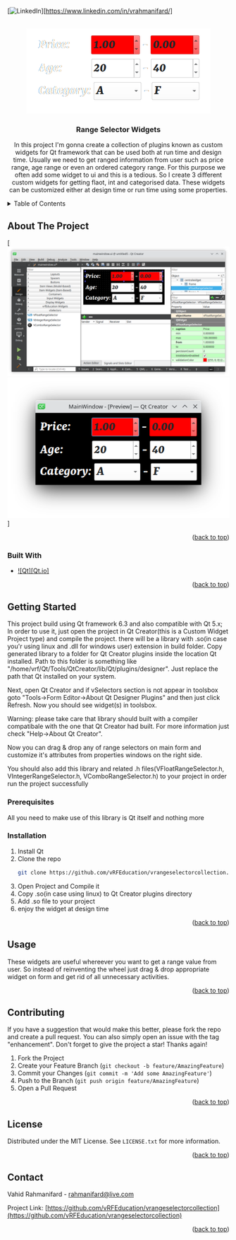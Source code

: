 <!-- Improved compatibility of back to top link: See: https://github.com/othneildrew/Best-README-Template/pull/73 -->
<a name="readme-top"></a>
<!--
*** Thanks for checking out the Best-README-Template. If you have a suggestion
*** that would make this better, please fork the repo and create a pull request
*** or simply open an issue with the tag "enhancement".
*** Don't forget to give the project a star!
*** Thanks again! Now go create something AMAZING! :D
-->



<!-- PROJECT SHIELDS -->
<!--
*** I'm using markdown "reference style" links for readability.
*** Reference links are enclosed in brackets [ ] instead of parentheses ( ).
*** See the bottom of this document for the declaration of the reference variables
*** for contributors-url, forks-url, etc. This is an optional, concise syntax you may use.
*** https://www.markdownguide.org/basic-syntax/#reference-style-links
-->
[![LinkedIn][linkedin-shield]][https://www.linkedin.com/in/vrahmanifard/]



<!-- PROJECT LOGO -->
<br />
<div align="center">
  <a href="https://github.com/vRFEducation/vrangeselectorcollection">
    <img src="images/logo.png" alt="Logo">
  </a>

<h3 align="center">Range Selector Widgets</h3>

  <p align="center">
    In this project I'm gonna create a collection of plugins known as custom widgets for Qt framework that can be used both at run time and design time.
    Usually we need to get ranged information from user such as price range, age range or even an ordered category range. For this purpose we often add some widget to ui and this is a tedious.
    So I create 3 different custom widgets for getting flaot, int and categorised data. These widgets can be customized either at design time or run time using some properties.
  </p>
</div>



<!-- TABLE OF CONTENTS -->
<details>
  <summary>Table of Contents</summary>
  <ol>
    <li>
      <a href="#about-the-project">About The Project</a>
      <ul>
        <li><a href="#built-with">Built With</a></li>
      </ul>
    </li>
    <li>
      <a href="#getting-started">Getting Started</a>
      <ul>
        <li><a href="#prerequisites">Prerequisites</a></li>
        <li><a href="#installation">Installation</a></li>
      </ul>
    </li>
    <li><a href="#usage">Usage</a></li>
    <li><a href="#roadmap">Roadmap</a></li>
    <li><a href="#contributing">Contributing</a></li>
    <li><a href="#license">License</a></li>
    <li><a href="#contact">Contact</a></li>
    <li><a href="#acknowledgments">Acknowledgments</a></li>
  </ol>
</details>




<!-- ABOUT THE PROJECT -->
## About The Project
[![Product Name Screen Shot][product-screenshot1]
![Product Name Screen Shot][product-screenshot2]]


<p align="right">(<a href="#readme-top">back to top</a>)</p>



### Built With

* [![Qt][Qt.io]][qt-url]

<p align="right">(<a href="#readme-top">back to top</a>)</p>



<!-- GETTING STARTED -->
## Getting Started
This project build using Qt framework 6.3 and also compatible with Qt 5.x;
In order to use it, just open the project in Qt Creator(this is a Custom Widget Project type) and compile the project. there will be a library with .so(in case you'r using linux and .dll for windows user) extension in build folder.
Copy generated library to a folder for Qt Creator plugins inside the location Qt installed. Path to this folder is something like "/home/vrf/Qt/Tools/QtCreator/lib/Qt/plugins/designer". Just replace the path that Qt installed on your system.

Next, open Qt Creator and if vSelectors section is not appear in toolsbox goto "Tools->Form Editor->About Qt Designer Plugins" and then just click Refresh. Now you should see widget(s) in toolsbox.

Warning: please take care that library should built with a compiler compatibale with the one that Qt Creator had built. For more information just check "Help->About Qt Creator".

Now you can drag & drop any of range selectors on main form and customize it's attributes from properties windows on the right side.

You should also add this library and related .h files(VFloatRangeSelector.h, VIntegerRangeSelector.h, VComboRangeSelector.h) to your project in order run the project successfully

### Prerequisites

All you need to make use of this library is Qt itself and nothing more

### Installation

1. Install Qt
2. Clone the repo
   ```sh
   git clone https://github.com/vRFEducation/vrangeselectorcollection.git
   ```
3. Open Project and Compile it
4. Copy .so(in case using linux) to Qt Creator plugins directory
5. Add .so file to your project
6. enjoy the widget at design time


<p align="right">(<a href="#readme-top">back to top</a>)</p>



<!-- USAGE EXAMPLES -->
## Usage
These widgets are useful whereever you want to get a range value from user. So instead of reinventing the wheel just drag & drop appropriate widget on form and get rid of all unnecessary activities.


<p align="right">(<a href="#readme-top">back to top</a>)</p>


<!-- CONTRIBUTING -->
## Contributing

If you have a suggestion that would make this better, please fork the repo and create a pull request. You can also simply open an issue with the tag "enhancement".
Don't forget to give the project a star! Thanks again!

1. Fork the Project
2. Create your Feature Branch (`git checkout -b feature/AmazingFeature`)
3. Commit your Changes (`git commit -m 'Add some AmazingFeature'`)
4. Push to the Branch (`git push origin feature/AmazingFeature`)
5. Open a Pull Request

<p align="right">(<a href="#readme-top">back to top</a>)</p>



<!-- LICENSE -->
## License

Distributed under the MIT License. See `LICENSE.txt` for more information.

<p align="right">(<a href="#readme-top">back to top</a>)</p>



<!-- CONTACT -->
## Contact

Vahid Rahmanifard - rahmanifard@live.com

Project Link: [https://github.com/vRFEducation/vrangeselectorcollection](https://github.com/vRFEducation/vrangeselectorcollection)

<p align="right">(<a href="#readme-top">back to top</a>)</p>


[product-screenshot1]: images/Demo1.png
[product-screenshot2]: images/Demo2.png
[linkedin-shield]: https://img.shields.io/badge/-LinkedIn-black.svg?style=for-the-badge&logo=linkedin&colorB=555
[linkedin-url]: https://linkedin.com/in/vrahmanifard
[qt-url]: https://qt.io/

